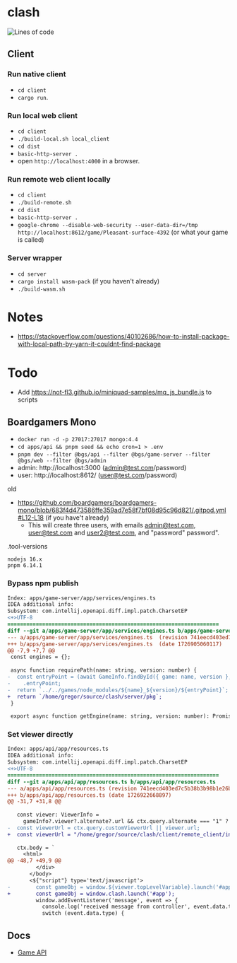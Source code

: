 # clash

![Lines of code](https://img.shields.io/tokei/lines/github/boardgamers/clash)

## Client

### Run native client

- `cd client`
- `cargo run`.

### Run local web client

- `cd client`
- `./build-local.sh local_client`
- `cd dist`
- `basic-http-server .`
- open `http://localhost:4000` in a browser.

### Run remote web client locally

- `cd client`
- `./build-remote.sh`
- `cd dist`
- `basic-http-server .`
- `google-chrome --disable-web-security --user-data-dir=/tmp http://localhost:8612/game/Pleasant-surface-4392` (or what
  your game is called)

### Server wrapper

- `cd server`
- `cargo install wasm-pack` (if you haven't already)
- `./build-wasm.sh`

# Notes

- https://stackoverflow.com/questions/40102686/how-to-install-package-with-local-path-by-yarn-it-couldnt-find-package

# Todo

- Add https://not-fl3.github.io/miniquad-samples/mq_js_bundle.js to scripts

## Boardgamers Mono

- `docker run -d -p 27017:27017 mongo:4.4`
- `cd apps/api && pnpm seed && echo cron=1 > .env`
- `pnpm dev --filter @bgs/api --filter @bgs/game-server --filter @bgs/web --filter @bgs/admin`
- admin: http://localhost:3000 (admin@test.com/password)
- user: http://localhost:8612/ (user@test.com/password)

old

- https://github.com/boardgamers/boardgamers-mono/blob/683f4d473586ffe359ad7e58f7bf08d95c96d821/.gitpod.yml#L12-L18 (if
  you have't already)
    - This will create three users, with emails admin@test.com, user@test.com and user2@test.com, and "password"
      password".

.tool-versions

```
nodejs 16.x
pnpm 6.14.1
```

### Bypass npm publish

```diff
Index: apps/game-server/app/services/engines.ts
IDEA additional info:
Subsystem: com.intellij.openapi.diff.impl.patch.CharsetEP
<+>UTF-8
===================================================================
diff --git a/apps/game-server/app/services/engines.ts b/apps/game-server/app/services/engines.ts
--- a/apps/game-server/app/services/engines.ts	(revision 741eecd403ed7c5b38b3b98b1e26be8a502cafc0)
+++ b/apps/game-server/app/services/engines.ts	(date 1726905060117)
@@ -7,9 +7,7 @@
 const engines = {};
 
 async function requirePath(name: string, version: number) {
-  const entryPoint = (await GameInfo.findById({ game: name, version }, "engine.entryPoint", { lean: true })).engine
-    .entryPoint;
-  return `../../games/node_modules/${name}_${version}/${entryPoint}`;
+  return `/home/gregor/source/clash/server/pkg`;
 }
 
 export async function getEngine(name: string, version: number): Promise<Engine> {
```

### Set viewer directly

```diff
Index: apps/api/app/resources.ts
IDEA additional info:
Subsystem: com.intellij.openapi.diff.impl.patch.CharsetEP
<+>UTF-8
===================================================================
diff --git a/apps/api/app/resources.ts b/apps/api/app/resources.ts
--- a/apps/api/app/resources.ts	(revision 741eecd403ed7c5b38b3b98b1e26be8a502cafc0)
+++ b/apps/api/app/resources.ts	(date 1726922668897)
@@ -31,7 +31,8 @@
 
   const viewer: ViewerInfo =
     gameInfo?.viewer?.alternate?.url && ctx.query.alternate === "1" ? gameInfo?.viewer.alternate : gameInfo.viewer;
-  const viewerUrl = ctx.query.customViewerUrl || viewer.url;
+  const viewerUrl = "/home/gregor/source/clash/client/remote_client/index.js";
 
   ctx.body = `
     <html>
@@ -48,7 +49,9 @@
         </div>
       </body>
       <${"script"} type='text/javascript'>
-        const gameObj = window.${viewer.topLevelVariable}.launch('#app');
+        const gameObj = window.clash.launch('#app');
         window.addEventListener('message', event => {
           console.log('received message from controller', event.data.type, JSON.parse(JSON.stringify(event.data)));
           switch (event.data.type) {
```

## Docs

- [Game API](https://docs.boardgamers.space/guide/engine-api.html)
